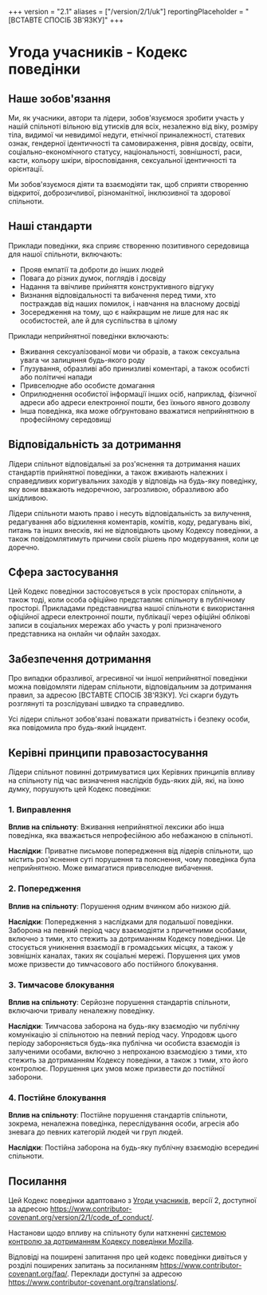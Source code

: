 +++
version = "2.1"
aliases = ["/version/2/1/uk"]
reportingPlaceholder = "[ВСТАВТЕ СПОСІБ ЗВ'ЯЗКУ]"
+++

# Угода учасників - Кодекс поведінки

## Наше зобов'язання

Ми, як учасники, автори та лідери, зобов'язуємося зробити участь у нашій спільноті вільною від утисків для всіх, незалежно від віку, розміру тіла, видимої чи невидимої недуги, етнічної приналежності, статевих ознак, гендерної ідентичності та самовираження, рівня досвіду, освіти, соціально-економічного статусу, національності, зовнішності, раси, касти, кольору шкіри, віросповідання, сексуальної ідентичності та орієнтації.

Ми зобов'язуємося діяти та взаємодіяти так, щоб сприяти створенню відкритої, доброзичливої, різноманітної, інклюзивної та здорової спільноти.

## Наші стандарти

Приклади поведінки, яка сприяє створенню позитивного середовища для нашої спільноти, включають:

* Прояв емпатії та доброти до інших людей
* Повага до різних думок, поглядів і досвіду
* Надання та ввічливе прийняття конструктивного відгуку
* Визнання відповідальності та вибачення перед тими, хто постраждав від наших помилок, і навчання на власному досвіді
* Зосередження на тому, що є найкращим не лише для нас як особистостей, але й для суспільства в цілому

Приклади неприйнятної поведінки включають:

* Вживання сексуалізованої мови чи образів, а також сексуальна увага чи залицяння будь-якого роду
* Глузування, образливі або принизливі коментарі, а також особисті або політичні напади
* Привселюдне або особисте домагання
* Оприлюднення особистої інформації інших осіб, наприклад, фізичної адреси або адреси електронної пошти, без їхнього явного дозволу
* Інша поведінка, яка може обґрунтовано вважатися неприйнятною в професійному середовищі

## Відповідальність за дотримання

Лідери спільнот відповідальні за роз'яснення та дотримання наших стандартів прийнятної поведінки, а також вживають належних і справедливих коригувальних заходів у відповідь на будь-яку поведінку, яку вони вважають недоречною, загрозливою, образливою або шкідливою.

Лідери спільноти мають право і несуть відповідальність за вилучення, редагування або відхилення коментарів, комітів, коду, редагувань вікі, питань та інших внесків, які не відповідають цьому Кодексу поведінки, а також повідомлятимуть причини своїх рішень про модерування, коли це доречно.

## Сфера застосування

Цей Кодекс поведінки застосовується в усіх просторах спільноти, а також тоді, коли особа офіційно представляє спільноту в публічному просторі. Прикладами представництва нашої спільноти є використання офіційної адреси електронної пошти, публікації через офіційні облікові записи в соціальних мережах або участь у ролі призначеного представника на онлайн чи офлайн заходах.

## Забезпечення дотримання

Про випадки образливої, агресивної чи іншої неприйнятної поведінки можна повідомляти лідерам спільноти, відповідальним за дотримання правил, за адресою [ВСТАВТЕ СПОСІБ ЗВ'ЯЗКУ]. Усі скарги будуть розглянуті та розслідувані швидко та справедливо.

Усі лідери спільнот зобов'язані поважати приватність і безпеку особи, яка повідомила про будь-який інцидент.

## Керівні принципи правозастосування

Лідери спільнот повинні дотримуватися цих Керівних принципів впливу на спільноту під час визначення наслідків будь-яких дій, які, на їхню думку, порушують цей Кодекс поведінки:

### 1. Виправлення

**Вплив на спільноту**: Вживання неприйнятної лексики або інша поведінка, яка вважається непрофесійною або небажаною в спільноті.

**Наслідки**: Приватне письмове попередження від лідерів спільноти, що містить роз'яснення суті порушення та пояснення, чому поведінка була неприйнятною. Може вимагатися привселюдне вибачення.

### 2. Попередження

**Вплив на спільноту**: Порушення одним вчинком або низкою дій.

**Наслідки**: Попередження з наслідками для подальшої поведінки. Заборона на певний період часу взаємодіяти з причетними особами, включно з тими, хто стежить за дотриманням Кодексу поведінки. Це стосується уникнення взаємодії в громадських місцях, а також у зовнішніх каналах, таких як соціальні мережі. Порушення цих умов може призвести до тимчасового або постійного блокування.

### 3. Тимчасове блокування

**Вплив на спільноту**: Серйозне порушення стандартів спільноти, включаючи тривалу неналежну поведінку.

**Наслідки**: Тимчасова заборона на будь-яку взаємодію чи публічну комунікацію зі спільнотою на певний період часу. Упродовж цього періоду забороняється будь-яка публічна чи особиста взаємодія із залученими особами, включно з непроханою взаємодією з тими, хто стежить за дотриманням Кодексу поведінки, а також з тими, хто його контролює. Порушення цих умов може призвести до постійної заборони.

### 4. Постійне блокування

**Вплив на спільноту**: Постійне порушення стандартів спільноти, зокрема, неналежна поведінка, переслідування особи, агресія або зневага до певних категорій людей чи груп людей.

**Наслідки**: Постійна заборона на будь-яку публічну взаємодію всередині спільноти.

## Посилання

Цей Кодекс поведінки адаптовано з [Угоди учасників](https://www.contributor-covenant.org/), версії 2, доступної за адресою <https://www.contributor-covenant.org/version/2/1/code_of_conduct/>.

Настанови щодо впливу на спільноту були натхненні [системою контролю за дотриманням Кодексу поведінки Mozilla](https://github.com/mozilla/inclusion).

Відповіді на поширені запитання про цей кодекс поведінки дивіться у розділі поширених запитань за посиланням <https://www.contributor-covenant.org/faq/>. Переклади доступні за адресою <https://www.contributor-covenant.org/translations/>.
